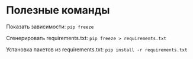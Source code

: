 # Полезные команды

Показать зависимости:
    ```
    pip freeze
    ```

Сгенерировать requirements.txt:
    ```
    pip freeze > requirements.txt
    ```

Установка пакетов из requirements.txt:
    ```
    pip install -r requirements.txt
    ```